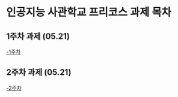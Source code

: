 # 인공지능 사관학교 프리코스 과제 목차

## 1주차 과제 (05.21)
 [-1주차](https://github.com/kkooyk100/ai/blob/master/ai%EA%B3%BC%EC%A0%9C%20%ED%85%8C%EC%8A%A4%ED%8A%B81.ipynb)
 

## 2주차 과제 (05.21)
 [-2주차](https://github.com/kkooyk100/ai/blob/master/2%EC%A3%BC%EC%B0%A8%EA%B3%BC%EC%A0%9C.ipynb)
